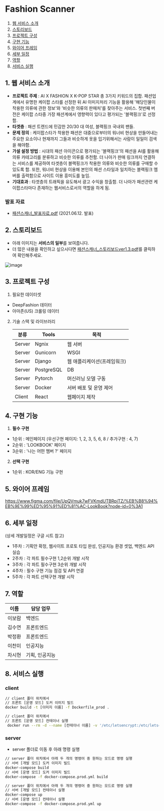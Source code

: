 # Fashion Scanner

1. [웹 서비스 소개](#1-웹-서비스-소개)
2. [스토리보드](#2-스토리보드)
3. [프로젝트 구성](#3-프로젝트-구성)
4. [구현 기능](#4-구현-기능)
5. [와이어 프레임](#5-와이어-프레임)
6. [세부 일정](#6-세부-일정)
7. [역할](#7-역할)
8. [서비스 실행](#8-서비스-실행)


## 1. 웹 서비스 소개

+ **프로젝트 주제** : AI X FASHION X K-POP STAR 총 3가지 키워드의 집합. 패션업계에서 유명한 케이팝 스타를 선정한 뒤 AI 이미지처리 기능을 활용해 '해당인물이 착용한 의류에 관한 정보'와 '비슷한 의류의 판매처'를 찾아주는 서비스. 첫번째 버전은 케이팝 스타중 가장 패션계에서 영향력이 있다고 평가되는 '블랙핑크'로 선정함.
+ **타겟층** : 패션 트렌드에 민감한 20/30 대 여성, 블랙핑크 국내외 팬들.
+ **문제 정의** : 케이팝스타가 착용한 패션은 대중으로부터의 워너비 현상을 만들어내는 주요한 요소이나 현재까지 그들과 비슷하게 옷을 입기위해서는 사람이 일일이 검색을 해야함.
+ **가설 설정 방법** : 시대의 패션 아이콘으로 평가되는 '블랙핑크'의 패션을 AI를 활용해 의류 카테고리를 분류하고 비슷한 의류를 추천함. 더 나아가 판매 링크까지 연결하는 서비스를 제공하여 타겟층이 블랙핑크가 착용한 의류와 비슷한 의류를 구매할 수 있도록 함. 또한, 워너비 현상을 이용해 본인의 패션 스타일과 일치하는 블랙핑크 멤버를 출력함으로 사이트 이용 흥미도를 높임.
+ **기대효과** : 타겟층의 트래픽을 유도해서 광고 수익을 창출함. 더 나아가 패션관련 케이팝스타마다 존재하는 웹서비스로서의 역할을 하게 됨.

### 발표 자료

- [패션스캐너_발표자료.pdf](https://github.com/Fashion-Scanner/fashion-scanner-blackpink/files/6687388/_.pdf) (2021.06.12. 발표)

## 2. 스토리보드

- 아래 이미지는 **서비스의 일부**를 보여줍니다. 
- 더 많은 내용을 확인하고 싶으시다면 [패션스캐너_스토리보드ver1.3.pdf](https://github.com/Fashion-Scanner/fashion-scanner-blackpink/files/6687389/_.ver1.3.pdf)를 클릭하여 확인해주세요.

![image](https://user-images.githubusercontent.com/49539592/122780702-0dc31100-d2ea-11eb-994e-3b67cfbd0169.png)

## 3. 프로젝트 구성

1. 필요한 데이터셋

+ DeepFashion 데이터
+ 아마존(US) 크롤링 데이터

2. 기술 스택 및 라이브러리

   | 분류   | Tools      | 목적                        |
   | ------ | ---------- | --------------------------- |
   | Server | Ngnix      | 웹 서버                     |
   | Server | Gunicorn   | WSGI                        |
   | Server | Django     | 웹 애플리케이션(프레임워크) |
   | Server | PostgreSQL | DB                          |
   | Server | Pytorch    | 머신러닝 모델 구동          |
   | Server | Docker     | 서버 배포 및 운영 제어      |
   | Client | React      | 웹페이지 제작               |


## 4. 구현 기능

1. **필수 구현**

+ 1순위 : 메인페이지 (우선구현 페이지: 1, 2, 3, 5, 6, 8 / 추가구현 : 4, 7)
+ 2순위 : 'LOOKBOOK' 페이지
+ 3순위 : '나는 어떤 멤버 ?' 페이지

2. **선택 구현**

+ 1순위 : KOR/ENG 기능 구현

## 5. 와이어 프레임 

https://www.figma.com/file/UpQVmuk7wFVKmdUTBRpiTZ/%EB%B8%94%EB%9E%99%ED%95%91%ED%81%AC-LookBook?node-id=0%3A1



## 6. 세부 일정 

(상세 개발일정은 구글 시트 참고)

+ 1주차 : 기획안 확정, 웹사이트 프로토 타입 완성, 인공지능 환경 셋업, 백엔드 API 실습
+ 2주차 : 각 파트 필수구현 1,2순위 개발 시작
+ 3주차 : 각 파트 필수구현 3순위 개발 시작
+ 4주차 : 필수 구현 기능 점검 및 API 연결
+ 5주차 : 각 파트 선택구현 개발 시작

## 7. 역할

| 이름   | 담당 업무      |
| ------ | -------------- |
| 이보람 | 백엔드         |
| 김수연 | 프론트엔드     |
| 박정환 | 프론트엔드     |
| 이찬미 | 인공지능       |
| 차시현 | 기획, 인공지능 |


## 8. 서비스 실행

### client

```bash
// client 폴더 위치에서
// 프론트 [운영 모드] 도커 이미지 빌드
docker build -t [이미지 이름] -f Dockerfile_prod .

// client 폴더 위치에서
// 프론트 [운영 모드] 컨테이너 실행
 docker run --rm -d --name [컨테이너 이름] -v '/etc/letsencrypt:/etc/letsencrypt' -v '/var/lib/letsencrypt:/var/lib/letsencrypt' -p 80:80 -p 443:443 [이미지 이름]
```

### server

- server 폴더로 이동 후 아래 명령 실행

```bash
// server 폴더 위치에서 아래 두 개의 명령어 중 원하는 모드로 명령 실행
// 서버 [개발 모드] 도커 이미지 빌드 
docker-compose build
// 서버 [운영 모드] 도커 이미지 빌드
docker-compose -f docker-compose.prod.yml build

// server 폴더 위치에서 아래 두 개의 명령어 중 원하는 모드로 명령 실행
// 서버 [개발 모드] 컨테이너 실행
docker-compose up
// 서버 [운영 모드] 컨테이너 실행
docker-compose -f docker-compose.prod.yml up
```
